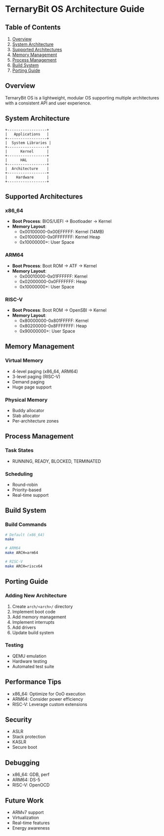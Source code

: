 # TernaryBit OS Architecture Guide

## Table of Contents
1. [Overview](#overview)
2. [System Architecture](#system-architecture)
3. [Supported Architectures](#supported-architectures)
4. [Memory Management](#memory-management)
5. [Process Management](#process-management)
6. [Build System](#build-system)
7. [Porting Guide](#porting-guide)

## Overview

TernaryBit OS is a lightweight, modular OS supporting multiple architectures with a consistent API and user experience.

## System Architecture

```
+------------------+
|   Applications   |
+------------------+
|  System Libraries |
+------------------+
|      Kernel      |
+------------------+
|      HAL         |
+------------------+
|  Architecture    |
+------------------+
|    Hardware      |
+------------------+
```

## Supported Architectures

### x86_64
- **Boot Process**: BIOS/UEFI → Bootloader → Kernel
- **Memory Layout**:
  - 0x00100000-0x00EFFFFF: Kernel (14MB)
  - 0x01000000-0x0FFFFFFF: Kernel Heap
  - 0x10000000+: User Space

### ARM64
- **Boot Process**: Boot ROM → ATF → Kernel
- **Memory Layout**:
  - 0x00010000-0x01FFFFFF: Kernel
  - 0x02000000-0x0FFFFFFF: Heap
  - 0x10000000+: User Space

### RISC-V
- **Boot Process**: Boot ROM → OpenSBI → Kernel
- **Memory Layout**:
  - 0x80000000-0x801FFFFF: Kernel
  - 0x80200000-0x8FFFFFFF: Heap
  - 0x90000000+: User Space

## Memory Management

### Virtual Memory
- 4-level paging (x86_64, ARM64)
- 3-level paging (RISC-V)
- Demand paging
- Huge page support

### Physical Memory
- Buddy allocator
- Slab allocator
- Per-architecture zones

## Process Management

### Task States
- RUNNING, READY, BLOCKED, TERMINATED

### Scheduling
- Round-robin
- Priority-based
- Real-time support

## Build System

### Build Commands
```bash
# Default (x86_64)
make

# ARM64
make ARCH=arm64

# RISC-V
make ARCH=riscv64
```

## Porting Guide

### Adding New Architecture
1. Create `arch/<arch>/` directory
2. Implement boot code
3. Add memory management
4. Implement interrupts
5. Add drivers
6. Update build system

### Testing
- QEMU emulation
- Hardware testing
- Automated test suite

## Performance Tips
- x86_64: Optimize for OoO execution
- ARM64: Consider power efficiency
- RISC-V: Leverage custom extensions

## Security
- ASLR
- Stack protection
- KASLR
- Secure boot

## Debugging
- x86_64: GDB, perf
- ARM64: DS-5
- RISC-V: OpenOCD

## Future Work
- ARMv7 support
- Virtualization
- Real-time features
- Energy awareness
